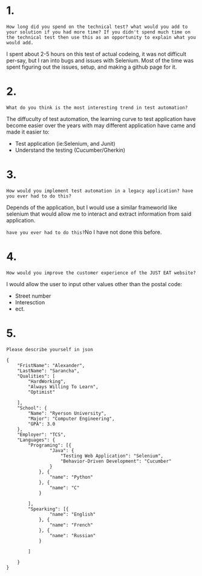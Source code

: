 # 1.

`How long did you spend on the technical test? what would you add to your solution if you had more time? If you didn't spend much time on the technical test then use this as an opportunity to explain what you would add.`

I spent about 2-5 hours on this test of actual codeing, it was not difficult per-say, but I ran into bugs and issues with Selenium. Most of the time was spent figuring out the issues, setup, and making a github page for it. 

# 2.
`What do you think is the most interesting trend in test automation?`

The diffuculty of test automation, the learning curve to test application have become easier over the years with may different application have came and made it easier to:
* Test application (ie:Selenium, and Junit)
* Understand the testing (Cucumber/Gherkin)

# 3. 
`How would you implement test automation in a legacy application? have you ever had to do this?`

Depends of the application, but I would use a similar frameworld like selenium that would allow me to interact and extract information from said application. 

`have you ever had to do this?`No I have not done this before.

# 4. 
`How would you improve the customer experience of the JUST EAT website?`

I would allow the user to input other values other than the postal code: 
* Street number 
* Interesction 
* ect.

# 5. 
`Please describe yourself in json`

```
{
	"FristName": "Alexander",
	"LastName": "Sarancha",
	"Qualities": [
		"HardWorking",
		"Always Willing To Learn",
		"Optimist"

	],
	"School": {
		"Name": "Ryerson University",
		"Major": "Computer Engineering",
		"GPA": 3.0
	},
	"Employer": "TCS",
	"Languages": {
		"Programing": [{
				"Java": {
					"Testing Web Application": "Selenium",
					"Behavior-Driven Development": "Cucumber"
				}
			}, {
				"name": "Python"
			}, {
				"name": "C"
			}

		],
		"Spearking": [{
				"name": "English"
			}, {
				"name": "French"
			}, {
				"name": "Russian"
			}

		]

	}
}
```
